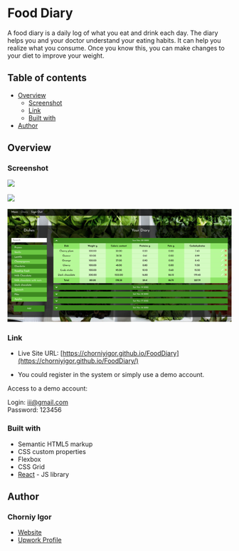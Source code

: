 # Food Diary

A food diary is a daily log of what you eat and drink each day. The diary helps you and your doctor understand your eating habits. It can help you realize what you consume. Once you know this, you can make changes to your diet to improve your weight.

## Table of contents

- [Overview](#overview)
  - [Screenshot](#screenshot)
  - [Link](#link)
  - [Built with](#built-with)
- [Author](#author)

## Overview


### Screenshot

![](./design/desktop.png)

![](./design/desktop2.png)

![](./design/desktop3.png)

### Link

- Live Site URL: [https://chorniyigor.github.io/FoodDiary](https://chorniyigor.github.io/FoodDiary/)

- You could register in the system or simply use a demo account.

Access to a demo account:

Login: iii@gmail.com  
Password: 123456

### Built with

- Semantic HTML5 markup
- CSS custom properties
- Flexbox
- CSS Grid
- [React](https://reactjs.org/) - JS library

## Author

### Chorniy Igor

- [Website](https://igorc.site/)
- [Upwork Profile](https://www.upwork.com/freelancers/~01c5afe5dda1df0850)
